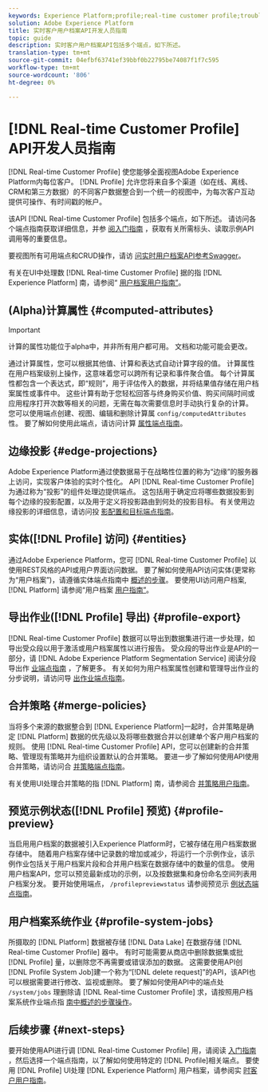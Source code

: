 ```yaml
---
keywords: Experience Platform;profile;real-time customer profile;troubleshooting;API;unified profile;Unified Profile;unified;Profile;rtcp;enable profile;Enable profile
solution: Adobe Experience Platform
title: 实时客户用户档案API开发人员指南
topic: guide
description: 实时客户用户档案API包括多个端点，如下所述。
translation-type: tm+mt
source-git-commit: 04efbf63741ef39bbf0b22795be74087f1f7c595
workflow-type: tm+mt
source-wordcount: '806'
ht-degree: 0%

---
```



# [!DNL Real-time Customer Profile] API开发人员指南

[!DNL Real-time Customer Profile] 使您能够全面视图Adobe Experience Platform内每位客户。 [!DNL Profile] 允许您将来自多个渠道（如在线、离线、CRM和第三方数据）的不同客户数据整合到一个统一的视图中，为每次客户互动提供可操作、有时间戳的帐户。

该API [!DNL Real-time Customer Profile] 包括多个端点，如下所述。 请访问各个端点指南获取详细信息，并参 [阅入门指南](getting-started.md) ，获取有关所需标头、读取示例API调用等的重要信息。

要视图所有可用端点和CRUD操作，请访 [问实时用户档案API参考Swagger](https://www.adobe.io/apis/experienceplatform/home/api-reference.html#!acpdr/swagger-specs/real-time-customer-profile.yaml)。

有关在UI中处理数 [!DNL Real-time Customer Profile] 据的指 [!DNL Experience Platform] 南，请参阅“ [用户档案用户指南”](../ui/user-guide.md)。

## (Alpha)计算属性 {#computed-attributes}

>[!IMPORTANT]
>
>计算的属性功能位于alpha中，并非所有用户都可用。 文档和功能可能会更改。

通过计算属性，您可以根据其他值、计算和表达式自动计算字段的值。 计算属性在用户档案级别上操作，这意味着您可以跨所有记录和事件聚合值。 每个计算属性都包含一个表达式，即“规则”，用于评估传入的数据，并将结果值存储在用户档案属性或事件中。 这些计算有助于您轻松回答与终身购买价值、购买间隔时间或应用程序打开次数等相关的问题，无需在每次需要信息时手动执行复杂的计算。 您可以使用端点创建、视图、编辑和删除计算属 `config/computedAttributes` 性。 要了解如何使用此端点，请访问计算 [属性端点指南](computed-attributes.md)。

## 边缘投影 {#edge-projections}

Adobe Experience Platform通过使数据易于在战略性位置的称为“边缘”的服务器上访问，实现客户体验的实时个性化。 API [!DNL Real-time Customer Profile] 为通过称为“投影”的组件处理边提供端点。 这包括用于确定应将哪些数据投影到每个边缘的投影配置，以及用于定义将投影路由到何处的投影目标。 有关使用边缘投影的详细信息，请访问投 [影配置和目标端点指南](edge-projections.md)。

## 实体([!DNL Profile] 访问) {#entities}

通过Adobe Experience Platform，您可 [!DNL Real-time Customer Profile] 以使用REST风格的API或用户界面访问数据。 要了解如何使用API访问实体(更常称为“用户档案”)，请遵循实体端点指南中 [概述的步骤](entities.md)。 要使用UI访问用户档案, [!DNL Platform] 请参阅“用户档案 [用户指南”](../ui/user-guide.md)。

## 导出作业([!DNL Profile] 导出) {#profile-export}

[!DNL Real-time Customer Profile] 数据可以导出到数据集进行进一步处理，如导出受众段以用于激活或用户档案属性以进行报告。 受众段的导出作业是API的一部分，请 [!DNL Adobe Experience Platform Segmentation Service] 阅读分段导出作 [业端点指南](../../profile/api/export-jobs.md) ，了解更多。 有关如何为用户档案属性创建和管理导出作业的分步说明，请访问导 [出作业端点指南](export-jobs.md)。

## 合并策略 {#merge-policies}

当将多个来源的数据整合到 [!DNL Experience Platform]一起时，合并策略是确定 [!DNL Platform] 数据的优先级以及将哪些数据合并以创建单个客户用户档案的规则。 使用 [!DNL Real-time Customer Profile] API，您可以创建新的合并策略、管理现有策略并为组织设置默认的合并策略。 要进一步了解如何使用API使用合并策略，请访问合 [并策略端点指南](merge-policies.md)。

有关使用UI处理合并策略的指 [!DNL Platform] 南，请参阅合 [并策略用户指南](../ui/merge-policies.md)。

## 预览示例状态([!DNL Profile] 预览) {#profile-preview}

当启用用户档案的数据被引入Experience Platform时，它被存储在用户档案数据存储中。 随着用户档案存储中记录数的增加或减少，将运行一个示例作业，该示例作业包括关于用户档案片段和合并用户档案在数据存储中的数量的信息。 使用用户档案API，您可以预览最新成功的示例，以及按数据集和身份命名空间列表用户档案分发。 要开始使用端点， `/profilepreviewstatus` 请参阅预览示 [例状态端点指南](preview-sample-status.md)。

## 用户档案系统作业 {#profile-system-jobs}

所摄取的 [!DNL Platform] 数据被存储 [!DNL Data Lake] 在数据存储 [!DNL Real-time Customer Profile] 器中。 有时可能需要从商店中删除数据集或批 [!DNL Profile] 量，以删除您不再需要或错误添加的数据。 这需要使用API创 [!DNL Profile System Job]建一个称为“[!DNL delete request]”的API，该API也可以根据需要进行修改、监视或删除。 要了解如何使用API中的端点处 `/system/jobs` 理删除请 [!DNL Real-time Customer Profile] 求，请按照用户档案系统作业端点指 [南中概述的步骤操作](profile-system-jobs.md)。

## 后续步骤 {#next-steps}

要开始使用API进行调 [!DNL Real-time Customer Profile] 用，请阅读 [入门指南](getting-started.md) ，然后选择一个端点指南，以了解如何使用特定的 [!DNL Profile]相关端点。 要使用 [!DNL Profile] UI处理 [!DNL Experience Platform] 用户档案，请参阅实 [时客户用户指南](../ui/user-guide.md)。